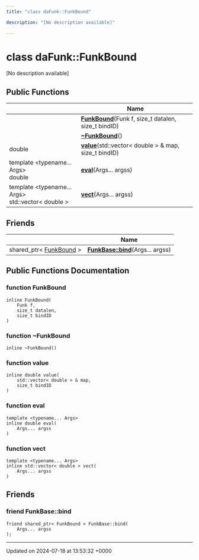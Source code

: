 ```yaml
---
title: "class daFunk::FunkBound"

description: "[No description available]"

---
```


# class daFunk::FunkBound



[No description available]

## Public Functions

|                | Name           |
| -------------- | -------------- |
| | **[FunkBound](/documentation/code/classes/classdafunk_1_1funkbound/#function-funkbound)**(Funk f, size_t datalen, size_t bindID) |
| | **[~FunkBound](/documentation/code/classes/classdafunk_1_1funkbound/#function-funkbound)**() |
| double | **[value](/documentation/code/classes/classdafunk_1_1funkbound/#function-value)**(std::vector< double > & map, size_t bindID) |
| template <typename... Args\> <br>double | **[eval](/documentation/code/classes/classdafunk_1_1funkbound/#function-eval)**(Args... argss) |
| template <typename... Args\> <br>std::vector< double > | **[vect](/documentation/code/classes/classdafunk_1_1funkbound/#function-vect)**(Args... argss) |

## Friends

|                | Name           |
| -------------- | -------------- |
| shared_ptr< [FunkBound](/documentation/code/classes/classdafunk_1_1funkbound/) > | **[FunkBase::bind](/documentation/code/classes/classdafunk_1_1funkbound/#friend-funkbase-bind)**(Args... argss)  |

## Public Functions Documentation

### function FunkBound

```
inline FunkBound(
    Funk f,
    size_t datalen,
    size_t bindID
)
```


### function ~FunkBound

```
inline ~FunkBound()
```


### function value

```
inline double value(
    std::vector< double > & map,
    size_t bindID
)
```


### function eval

```
template <typename... Args>
inline double eval(
    Args... argss
)
```


### function vect

```
template <typename... Args>
inline std::vector< double > vect(
    Args... argss
)
```


## Friends

### friend FunkBase::bind

```
friend shared_ptr< FunkBound > FunkBase::bind(
    Args... argss
);
```


-------------------------------

Updated on 2024-07-18 at 13:53:32 +0000